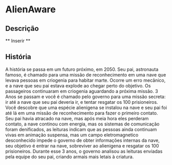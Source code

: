 # AlienAware
## Descrição
** Inserir **
## História
A história se passa em um futuro próximo, em 2050. Seu pai, astronauta famoso, é chamado para uma missão de reconhecimento em uma nave que levava pessoas em criogenia para habitar marte.
Ocorre um erro mecânico, e a nave que seu pai estava explode ao chegar perto do objetivo. Os passageiros continuaram em criogenia aguardando a próxima missão.
3 Anos se passam e você é chamado pelo governo para uma missão secreta: ir até a nave que seu pai deveria ir, e tentar resgatar os 100 prisioneiros. Você descobre que uma espécie alienigena se instalou na nave e seu pai foi até lá em uma missão de reconhecimento para fazer o primeiro contato. Seu pai havia atracado na nave, mas após meia hora eles perderam contato, a nave continou com energia, mas os sistemas de comunicação foram denificados, as leituras indicam que as pessoas ainda continuam vivas em animação suspensa, mas um campo eletromagnetico desconhecido impede o governo de obter informações internas da nave, seu objetivo é entrar na nave, sobreviver ao alienigena e resgatar os 100 prisioneiros.
Durante esse 3 anos, o governo analisou as leituras enviadas pela equipe do seu pai, criando armais mais letais à criatura.
